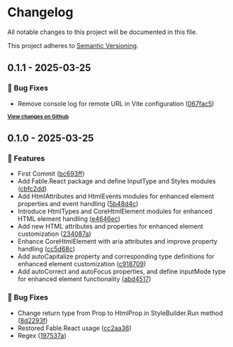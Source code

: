 # Changelog

All notable changes to this project will be documented in this file.

This project adheres to [Semantic Versioning](https://semver.org/spec/v2.0.0.html).

<!-- Don't add your changes manually, it will be done based on your Git history when making a release -->

<!-- EasyBuild: START -->
<!-- last_commit_released: 067fac5f663bff8fb4fff6954d23cd83346f1e45 -->
<!-- EasyBuild: END -->

## 0.1.1 - 2025-03-25

### 🐞 Bug Fixes

* Remove console log for remote URL in Vite configuration ([067fac5](https://github.com/Canna71/FreeAct/commit/067fac5f663bff8fb4fff6954d23cd83346f1e45))

<strong><small>[View changes on Github](https://github.com/Canna71/FreeAct/compare/197537a1fd55c72b85277414abeccf8d64cced9a..067fac5f663bff8fb4fff6954d23cd83346f1e45)</small></strong>

## 0.1.0 - 2025-03-25

### 🚀 Features

* First Commit ([bc693ff](https://github.com/Canna71/FreeAct/commit/bc693ff0315eef9f877334c4c7b6d38350a77a87))
* Add Fable.React package and define InputType and Styles modules ([cbfc2dd](https://github.com/Canna71/FreeAct/commit/cbfc2dd82dbb10d4f7687e91305ae56e12a18330))
* Add HtmlAttributes and HtmlEvents modules for enhanced element properties and event handling ([5b48d4c](https://github.com/Canna71/FreeAct/commit/5b48d4c22a093c4480a60bedc6ee597b28bac14a))
* Introduce HtmlTypes and CoreHtmlElement modules for enhanced HTML element handling ([e4646ec](https://github.com/Canna71/FreeAct/commit/e4646ec06e23d5c446dc4a851d7edd350ffe6791))
* Add new HTML attributes and properties for enhanced element customization ([234087a](https://github.com/Canna71/FreeAct/commit/234087ade6df3ad30ff3cf60fdef8b8ba5d18456))
* Enhance CoreHtmlElement with aria attributes and improve property handling ([cc5d68c](https://github.com/Canna71/FreeAct/commit/cc5d68c785cd77fd53c7817603dee94e8c3e5dab))
* Add autoCapitalize property and corresponding type definitions for enhanced element customization ([c918709](https://github.com/Canna71/FreeAct/commit/c9187095b2b7093bb5ad465fe32ca628db26592c))
* Add autoCorrect and autoFocus properties, and define inputMode type for enhanced element functionality ([abd4517](https://github.com/Canna71/FreeAct/commit/abd4517ec14b866b5343c1f8576cce63487061e3))

### 🐞 Bug Fixes

* Change return type from Prop to HtmlProp in StyleBuilder.Run method ([8d2293f](https://github.com/Canna71/FreeAct/commit/8d2293f7a59b78a5212b6ee5d96845cfaef8d816))
* Restored Fable.React usage ([cc2aa36](https://github.com/Canna71/FreeAct/commit/cc2aa367f344350783796e2fbd78118d5723178a))
* Regex ([197537a](https://github.com/Canna71/FreeAct/commit/197537a1fd55c72b85277414abeccf8d64cced9a))
